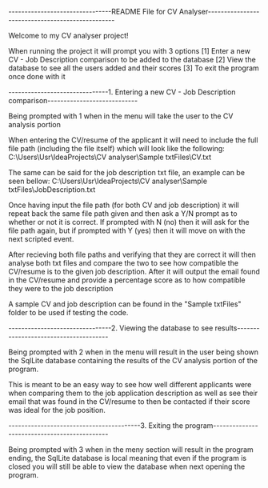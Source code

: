 --------------------------------README File for CV Analyser-------------------------------------------------

Welcome to my CV analyser project!

When running the project it will prompt you with 3 options
[1] Enter a new CV - Job Description comparison to be added to the database
[2] View the database to see all the users added and their scores
[3] To exit the program once done with it

-------------------------------1. Entering a new CV - Job Description comparison----------------------------

Being prompted with 1 when in the menu will take the user to the CV analysis portion

When entering the CV/resume of the applicant it will need to include the full file path (including the file
itself) which will look like the following:
C:\Users\Usr\IdeaProjects\CV analyser\Sample txtFiles\CV.txt

The same can be said for the job description txt file, an example can be seen bellow:
C:\Users\Usr\IdeaProjects\CV analyser\Sample txtFiles\JobDescription.txt

Once having input the file path (for both CV and job description) it will repeat back the same file path 
given and then ask a Y/N prompt as to whether or not it is correct. If prompted with N (no) then it will ask
for the file path again, but if prompted with Y (yes) then it will move on with the next scripted event.

After recieving both file paths and verifying that they are correct it will then analyse both txt files and
compare the two to see how compatible the CV/resume is to the given job description. After it will output
the email found in the CV/resume and provide a percentage score as to how compatible they were to the job
description

A sample CV and job description can be found in the "Sample txtFiles" folder to be used if testing the code.

--------------------------------2. Viewing the database to see results--------------------------------------

Being prompted with 2 when in the menu will result in the user being shown the SqlLite database containing
the results of the CV analysis portion of the program. 

This is meant to be an easy way to see how well different applicants were when comparing them to the job 
application description as well as see their email that was found in the CV/resume to then be contacted if
their score was ideal for the job position.

-----------------------------------------3. Exiting the program---------------------------------------------

Being prompted with 3 when in the meny section will result in the program ending, the SqlLite database is
local meaning that even if the program is closed you will still be able to view the database when next
opening the program.
